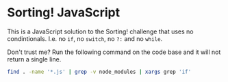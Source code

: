 Sorting! JavaScript
===================

This is a JavaScript solution to the Sorting! challenge that uses no
condintionals. I.e. no `if`, no `switch`, no `?:` and no `while`.

Don't trust me? Run the following command on the code base and it will
not return a single line.

```sh
find . -name '*.js' | grep -v node_modules | xargs grep 'if'
```

